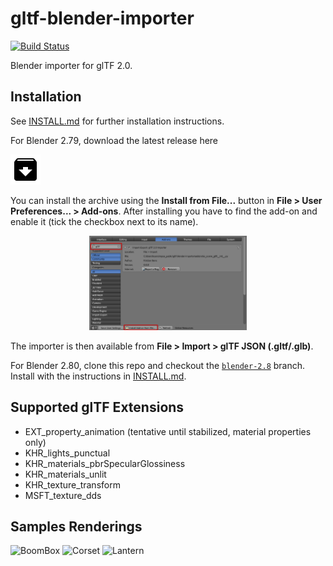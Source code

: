 # gltf-blender-importer

[![Build Status](https://travis-ci.org/ksons/gltf-blender-importer.svg?branch=master)](https://travis-ci.org/ksons/gltf-blender-importer)

Blender importer for glTF 2.0.

## Installation
See [INSTALL.md](INSTALL.md) for further installation instructions.

For Blender 2.79, download the latest release here

<a href="https://github.com/ksons/gltf-blender-importer/releases/download/v0.4.0/io_scene_gltf-0.4.0.zip"><img src="./doc/archive.png"/></a>

You can install the archive using the **Install from File...** button in **File >
User Preferences... > Add-ons**. After installing you have to find the add-on
and enable it (tick the checkbox next to its name).
<p align="center"><img width="50%" src="./doc/addon-install.png"/></p>

The importer is then available from  **File > Import > glTF JSON (.gltf/.glb)**.

For Blender 2.80, clone this repo and checkout the
[`blender-2.8`](https://github.com/ksons/gltf-blender-importer/tree/blender-2.8)
branch. Install with the instructions in [INSTALL.md](INSTALL.md).

## Supported glTF Extensions
* EXT_property_animation (tentative until stabilized, material properties only)
* KHR_lights_punctual
* KHR_materials_pbrSpecularGlossiness
* KHR_materials_unlit
* KHR_texture_transform
* MSFT_texture_dds

## Samples Renderings
![BoomBox](https://github.com/ksons/gltf-blender-importer/blob/master/doc/boom-box.png)
![Corset](https://github.com/ksons/gltf-blender-importer/blob/master/doc/corset.png)
![Lantern](https://github.com/ksons/gltf-blender-importer/blob/master/doc/lantern.png)
